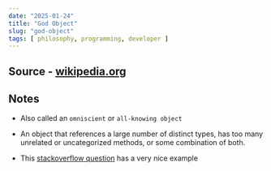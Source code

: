 ```yaml
---
date: "2025-01-24"
title: "God Object"
slug: "god-object"
tags: [ philosophy, programming, developer ]
---
```




## Source - [wikipedia.org][1]

## Notes
* Also called an `omniscient` or `all-knowing object`
* An object that references a large number of distinct types, has too many unrelated or uncategorized methods, or some combination of both.
* This [stackoverflow question][2] has a very nice example



   [1]: https://en.wikipedia.org/wiki/God_object
   [2]: https://softwareengineering.stackexchange.com/questions/285481/class-becoming-god-object-what-pattern-to-use
